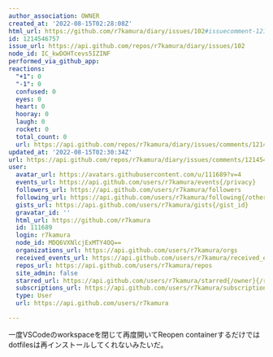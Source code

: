 ```yaml
---
author_association: OWNER
created_at: '2022-08-15T02:28:08Z'
html_url: https://github.com/r7kamura/diary/issues/102#issuecomment-1214546757
id: 1214546757
issue_url: https://api.github.com/repos/r7kamura/diary/issues/102
node_id: IC_kwDOHTcevs5IZINF
performed_via_github_app: 
reactions:
  "+1": 0
  "-1": 0
  confused: 0
  eyes: 0
  heart: 0
  hooray: 0
  laugh: 0
  rocket: 0
  total_count: 0
  url: https://api.github.com/repos/r7kamura/diary/issues/comments/1214546757/reactions
updated_at: '2022-08-15T02:30:34Z'
url: https://api.github.com/repos/r7kamura/diary/issues/comments/1214546757
user:
  avatar_url: https://avatars.githubusercontent.com/u/111689?v=4
  events_url: https://api.github.com/users/r7kamura/events{/privacy}
  followers_url: https://api.github.com/users/r7kamura/followers
  following_url: https://api.github.com/users/r7kamura/following{/other_user}
  gists_url: https://api.github.com/users/r7kamura/gists{/gist_id}
  gravatar_id: ''
  html_url: https://github.com/r7kamura
  id: 111689
  login: r7kamura
  node_id: MDQ6VXNlcjExMTY4OQ==
  organizations_url: https://api.github.com/users/r7kamura/orgs
  received_events_url: https://api.github.com/users/r7kamura/received_events
  repos_url: https://api.github.com/users/r7kamura/repos
  site_admin: false
  starred_url: https://api.github.com/users/r7kamura/starred{/owner}{/repo}
  subscriptions_url: https://api.github.com/users/r7kamura/subscriptions
  type: User
  url: https://api.github.com/users/r7kamura

---
```

一度VSCodeのworkspaceを閉じて再度開いてReopen containerするだけではdotfilesは再インストールしてくれないみたいだ。